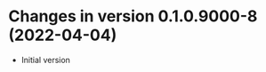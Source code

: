 




<!-- NEWS.md was auto-generated by NEWS.Rmd. Please DO NOT edit by hand!-->

# Changes in version 0.1.0.9000-8 (2022-04-04)

-   Initial version

